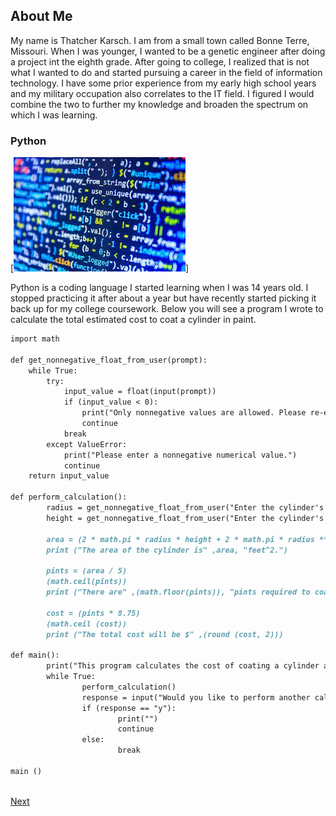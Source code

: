 
## About Me

My name is Thatcher Karsch. I am from a small town called Bonne Terre, Missouri. When I was younger, I wanted to be a genetic engineer after doing a project int the eighth grade. After going to college, I realized that is not what I wanted to do and started pursuing a career in the field of information technology. I have some prior experience from my early high school years and my military occupation also correlates to the IT field. I figured I would combine the two to further my knowledge and broaden the spectrum on which I was learning.

### Python

[![alt text](Coding.jpg)]

Python is a coding language I started learning when I was 14 years old. I stopped practicing it after about a year but have recently started picking it back up for my college coursework. Below you will see a program I wrote to calculate the total estimated cost to coat a cylinder in paint.

```markdown
import math

def get_nonnegative_float_from_user(prompt):
    while True:
        try:
            input_value = float(input(prompt))
            if (input_value < 0):
                print("Only nonnegative values are allowed. Please re-enter the value.")
                continue
            break
        except ValueError:
            print("Please enter a nonnegative numerical value.")
            continue
    return input_value

def perform_calculation():
        radius = get_nonnegative_float_from_user("Enter the cylinder's radius: ")
        height = get_nonnegative_float_from_user("Enter the cylinder's height: ")

        area = (2 * math.pi * radius * height + 2 * math.pi * radius **2)
        print ("The area of the cylinder is" ,area, "feet^2.")

        pints = (area / 5) 
        (math.ceil(pints)) 
        print ("There are" ,(math.floor(pints)), "pints required to coat the cylinder.") 

        cost = (pints * 8.75)
        (math.ceil (cost))
        print ("The total cost will be $" ,(round (cost, 2)))

def main():
        print("This program calculates the cost of coating a cylinder along with the area and the number of pints required.")
        while True:
                perform_calculation()
                response = input("Would you like to perform another calculation (y/n)? ")
                if (response == "y"):
                        print("")
                        continue
                else:
                        break

main ()
                

```

[Next](NationalGuard.md)
